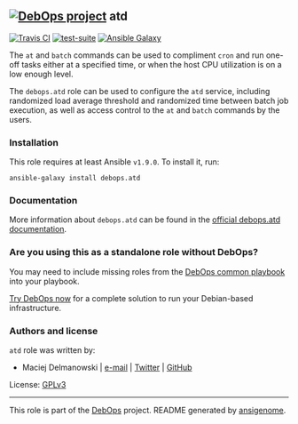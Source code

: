 ## [![DebOps project](http://debops.org/images/debops-small.png)](http://debops.org) atd

[![Travis CI](http://img.shields.io/travis/debops/ansible-atd.svg?style=flat)](http://travis-ci.org/debops/ansible-atd) [![test-suite](http://img.shields.io/badge/test--suite-ansible--atd-blue.svg?style=flat)](https://github.com/debops/test-suite/tree/master/ansible-atd/)  [![Ansible Galaxy](http://img.shields.io/badge/galaxy-debops.atd-660198.svg?style=flat)](https://galaxy.ansible.com/list#/roles/5670)

The `at` and `batch` commands can be used to compliment `cron` and run
one-off tasks either at a specified time, or when the host CPU utilization is
on a low enough level.

The `debops.atd` role can be used to configure the `atd` service, including
randomized load average threshold and randomized time between batch job
execution, as well as access control to the `at` and `batch` commands by
the users.

### Installation

This role requires at least Ansible `v1.9.0`. To install it, run:

    ansible-galaxy install debops.atd

### Documentation

More information about `debops.atd` can be found in the
[official debops.atd documentation](http://docs.debops.org/en/latest/ansible/roles/ansible-atd/docs/).



### Are you using this as a standalone role without DebOps?

You may need to include missing roles from the [DebOps common
playbook](https://github.com/debops/debops-playbooks/blob/master/playbooks/common.yml)
into your playbook.

[Try DebOps now](https://github.com/debops/debops) for a complete solution to run your Debian-based infrastructure.





### Authors and license

`atd` role was written by:
- Maciej Delmanowski | [e-mail](mailto:drybjed@gmail.com) | [Twitter](https://twitter.com/drybjed) | [GitHub](https://github.com/drybjed)

License: [GPLv3](https://tldrlegal.com/license/gnu-general-public-license-v3-%28gpl-3%29)

***

This role is part of the [DebOps](http://debops.org/) project. README generated by [ansigenome](https://github.com/nickjj/ansigenome/).
